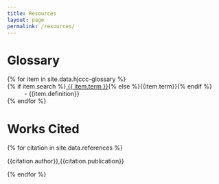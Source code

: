 ```yaml
---
title: Resources
layout: page
permalink: /resources/
---
```


# Glossary

<dl>
    {% for item in site.data.hjccc-glossary %}
    <dt>{% if item.search %}<a href="{{ '/resources/' | append: item.url | append: '.html' | relative_url }}">
    {{ item.term }}</a>{% else %}{{item.term}}{% endif %}</dt>
    <dd>- {{item.definition}}</dd>
    {% endfor %}
</dl>

# Works Cited

{% for citation in site.data.references %}
<p class="hangingindent">{{citation.author}},{{citation.publication}}</p>
{% endfor %}